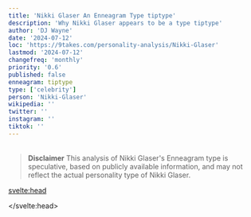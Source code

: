 ```yaml
---
title: 'Nikki Glaser An Enneagram Type tiptype'
description: 'Why Nikki Glaser appears to be a type tiptype'
author: 'DJ Wayne'
date: '2024-07-12'
loc: 'https://9takes.com/personality-analysis/Nikki-Glaser'
lastmod: '2024-07-12'
changefreq: 'monthly'
priority: '0.6'
published: false
enneagram: tiptype
type: ['celebrity']
person: 'Nikki-Glaser'
wikipedia: ''
twitter: ''
instagram: ''
tiktok: ''
---
```


<!--
    childhood and upbringing
    first big success
    style habits and quirks that relate to their personality type
    stressful moments in their life and how they handled them
    comfort- moments in their life where they are doing well and killing it
-->
<!-- // keywords:  -->

<script>
	// import  PopCard  from "$lib/components/atoms/PopCard.svelte";
import BlogPurpose from '$lib/components/blog/BlogPurpose.svelte'
</script>

<div
	style="display: flex;
    justify-content: center;
    margin: 1rem 0;
	"
>
	<!-- <PopCard
		image={`/types/tiptypes/${'Nikki-Glaser'}.webp`}
		enneagramType={tiptype}
		showIcon={false}
		displayText="Nikki Glaser"
		subtext=""
	/> -->
</div>

> **Disclaimer** This analysis of Nikki Glaser's Enneagram type is speculative, based on publicly available information, and may not reflect the actual personality type of Nikki Glaser.

<p class="firstLetter"></p>

<svelte:head>

<script type="application/ld+json">

</script>

</svelte:head>

<style lang="scss"></style>
